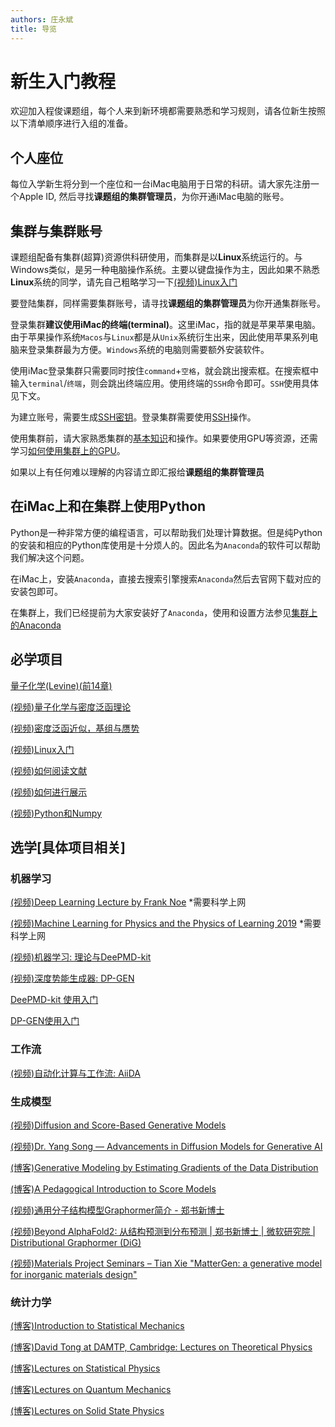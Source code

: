 ```yaml
---
authors: 庄永斌
title: 导览
---
```


# 新生入门教程

欢迎加入程俊课题组，每个人来到新环境都需要熟悉和学习规则，请各位新生按照以下清单顺序进行入组的准备。

## 个人座位

每位入学新生将分到一个座位和一台iMac电脑用于日常的科研。请大家先注册一个Apple ID, 然后寻找**课题组的集群管理员**，为你开通iMac电脑的账号。

## 集群与集群账号

课题组配备有集群(超算)资源供科研使用，而集群是以**Linux**系统运行的。与Windows类似，是另一种电脑操作系统。主要以键盘操作为主，因此如果不熟悉**Linux**系统的同学，请先自己粗略学习一下[(视频)Linux入门](./linux.md)

要登陆集群，同样需要集群账号，请寻找**课题组的集群管理员**为你开通集群账号。

登录集群**建议使用iMac的终端(terminal)**。这里iMac，指的就是苹果苹果电脑。由于苹果操作系统`Macos`与`Linux`都是从`Unix`系统衍生出来，因此使用苹果系列电脑来登录集群最为方便。`Windows`系统的电脑则需要额外安装软件。

使用iMac登录集群只需要同时按住`command`+`空格`，就会跳出搜索框。在搜索框中输入`terminal`/`终端`，则会跳出终端应用。使用终端的`SSH`命令即可。`SSH`使用具体见下文。

为建立账号，需要生成[SSH密钥](../cluster_usage/ssh_note.md#创建密钥对)。登录集群需要使用[SSH](../cluster_usage/ssh_note.md)操作。

使用集群前，请大家熟悉集群的[基本知识](../cluster_usage/cluster_usage.md)和操作。如果要使用GPU等资源，还需学习[如何使用集群上的GPU](../cluster_usage/gpu_usage.md)。

如果以上有任何难以理解的内容请立即汇报给**课题组的集群管理员**

## 在iMac上和在集群上使用Python

Python是一种非常方便的编程语言，可以帮助我们处理计算数据。但是纯Python的安装和相应的Python库使用是十分烦人的。因此名为`Anaconda`的软件可以帮助我们解决这个问题。

在iMac上，安装`Anaconda`，直接去搜索引擎搜索`Anaconda`然后去官网下载对应的安装包即可。

在集群上，我们已经提前为大家安装好了`Anaconda`，使用和设置方法参见[集群上的Anaconda](../cluster_usage/conda.md)

## 必学项目

[量子化学(Levine)(前14章)](../book_recommendation.md)

[(视频)量子化学与密度泛函理论](./qc_dft.md)

[(视频)密度泛函近似，基组与赝势](./basis_pps.md)

[(视频)Linux入门](./linux.md)

[(视频)如何阅读文献](./read_papers.md)

[(视频)如何进行展示](./presentation.md)

[(视频)Python和Numpy](./python_numpy.md)

## 选学[具体项目相关]

### 机器学习

[(视频)Deep Learning Lecture by Frank Noe](https://www.youtube.com/playlist?list=PLqPI2gxxYgMKN5AVcTajQ79BTV4BiFN_0) *需要科学上网

[(视频)Machine Learning for Physics and the Physics of Learning 2019](https://www.youtube.com/playlist?list=PLHyI3Fbmv0SfQfS1rknFsr_UaaWpJ1EKA) *需要科学上网

[(视频)机器学习: 理论与DeePMD-kit](./dpmd.md)

[(视频)深度势能生成器: DP-GEN](./dpgen.md)

[DeePMD-kit 使用入门](../software_usage/DeePMD-kit.md)

[DP-GEN使用入门](../software_usage/DP-GEN.md)

### 工作流

[(视频)自动化计算与工作流: AiiDA](./workflow.md)

### 生成模型
[(视频)Diffusion and Score-Based Generative Models](https://www.youtube.com/watch?v=wMmqCMwuM2Q) 

[(视频)Dr. Yang Song — Advancements in Diffusion Models for Generative AI](https://www.youtube.com/watch?v=y8q3gh61OY0) 

[(博客)Generative Modeling by Estimating Gradients of the Data Distribution](http://yang-song.net/blog/2021/score/) 

[(博客)A Pedagogical Introduction to Score Models](https://ericmjl.github.io/score-models/) 

[(视频)通用分子结构模型Graphormer简介 - 郑书新博士](https://www.bilibili.com/video/BV1eF411A76S/?spm_id_from=333.337.search-card.all.click&vd_source=4b5c9edbc7203322daab34ea479c2688) 

[(视频)Beyond AlphaFold2: 从结构预测到分布预测 | 郑书新博士 | 微软研究院 | Distributional Graphormer (DiG)](https://www.bilibili.com/video/BV1kV41137ud/?spm_id_from=333.337.search-card.all.click&vd_source=4b5c9edbc7203322daab34ea479c2688) 

[(视频)Materials Project Seminars – Tian Xie "MatterGen: a generative model for inorganic materials design"](https://www.youtube.com/watch?v=Smz1go6_Spo) 

### 统计力学

[(博客)Introduction to Statistical Mechanics](https://web.stanford.edu/~peastman/statmech/#contents) 

[(博客)David Tong at DAMTP, Cambridge: Lectures on Theoretical Physics](http://www.damtp.cam.ac.uk/user/tong/teaching.html) 

[(博客)Lectures on Statistical Physics](https://www.damtp.cam.ac.uk/user/tong/statphys.html) 

[(博客)Lectures on Quantum Mechanics](http://www.damtp.cam.ac.uk/user/tong/quantum.html) 

[(博客)Lectures on Solid State Physics](http://www.damtp.cam.ac.uk/user/tong/solidstate.html) 
